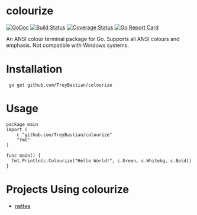 # colourize
[![GoDoc](https://godoc.org/github.com/TreyBastian/colourize?status.svg)](https://godoc.org/github.com/TreyBastian/colourize) [![Build Status](https://travis-ci.org/TreyBastian/colourize.svg?branch=master)](https://travis-ci.org/TreyBastian/colourize) [![Coverage Status](https://coveralls.io/repos/TreyBastian/colourize/badge.svg?branch=master)](https://coveralls.io/r/TreyBastian/colourize?branch=master) [![Go Report
Card](https://goreportcard.com/badge/github.com/TreyBastian/colourize)](https://goreportcard.com/report/github.com/TreyBastian/colourize)

An ANSI colour terminal package for Go.
Supports all ANSI colours and emphasis. Not compatible with Windows systems.

# Installation

     go get github.com/TreyBastian/colourize 

# Usage

    package main
    import (
        c "github.com/TreyBastian/colourize"
        "fmt"
    )
    
    func main() {
      fmt.Println(c.Colourize("Hello World!", c.Green, c.Whitebg, c.Bold))
    }


# Projects Using colourize
*  [nettee](https://github.com/Manaphy91/nettee)
